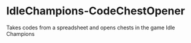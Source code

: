 # IdleChampions-CodeChestOpener
Takes codes from a spreadsheet and opens chests in the game Idle Champions
